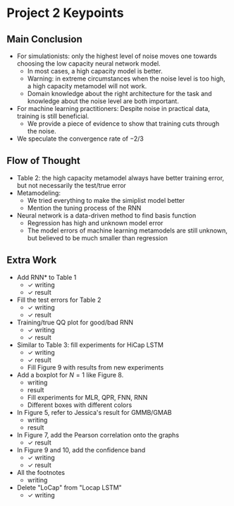 # Project 2 Keypoints

## Main Conclusion

- For simulationists: only the highest level of noise moves one towards choosing the low capacity neural network model.
    - In most cases, a high capacity model is better.
    - Warning: in extreme circumstances when the noise level is too high, a high capacity metamodel will not work.
    - Domain knowledge about the right architecture for the task and knowledge about the noise level are both important.
- For machine learning practitioners: Despite noise in practical data, training is still beneficial.
    - We provide a piece of evidence to show that training cuts through the noise.
- We speculate the convergence rate of $-2/3$

## Flow of Thought

- Table 2: the high capacity metamodel always have better training error, but not necessarily the test/true error
- Metamodeling:
    - We tried everything to make the simiplist model better
    - Mention the tuning process of the RNN 
- Neural network is a data-driven method to find basis function
    - Regression has high and unknown model error
    - The model errors of machine learning metamodels are still unknown, but believed to be much smaller than regression

## Extra Work

- Add RNN* to Table 1
    - $\checkmark$ writing 
    - $\checkmark$ result 
- Fill the test errors for Table 2
    - $\checkmark$ writing
    - $\checkmark$ result
- Training/true QQ plot for good/bad RNN    
    - $\checkmark$ writing
    - $\checkmark$ result
- Similar to Table 3: fill experiments for HiCap LSTM
    - $\checkmark$ writing
    - $\checkmark$ result
    - Fill Figure 9 with results from new experiments
- Add a boxplot for $N = 1$ like Figure 8.    
    - writing
    - result
    - Fill experiments for MLR, QPR, FNN, RNN
    - Different boxes with different colors
- In Figure 5, refer to Jessica's result for GMMB/GMAB
    - writing
    - result
- In Figure 7, add the Pearson correlation onto the graphs
    - $\checkmark$ result
- In Figure 9 and 10, add the confidence band
    - $\checkmark$ writing
    - $\checkmark$ result
- All the footnotes
    - writing
- Delete "LoCap" from "Locap LSTM"
    - $\checkmark$ writing

